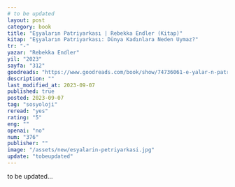 ```yaml
---
# to be updated
layout: post
category: book
title: "Eşyaların Patriyarkası | Rebekka Endler (Kitap)"
kitap: "Eşyaların Patriyarkası: Dünya Kadınlara Neden Uymaz?"
tr: "-"
yazar: "Rebekka Endler"
yil: "2023"
sayfa: "312"
goodreads: "https://www.goodreads.com/book/show/74736061-e-yalar-n-patriyarkas"
description: ""
last_modified_at: 2023-09-07
published: true
posted: 2023-09-07
tag: "sosyoloji"
reread: "yes"
rating: "5"
eng: ""
openai: "no"
num: "376"
publisher: ""
image: "/assets/new/esyalarin-petriyarkasi.jpg"
update: "tobeupdated"
---
```


to be updated...
